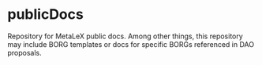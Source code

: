 # publicDocs

Repository for MetaLeX public docs. Among other things, this repository may include BORG templates or docs for specific BORGs referenced in DAO proposals. 
